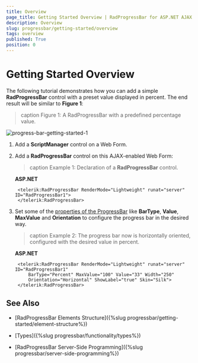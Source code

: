 ```yaml
---
title: Overview
page_title: Getting Started Overview | RadProgressBar for ASP.NET AJAX Documentation
description: Overview
slug: progressbar/getting-started/overview
tags: overview
published: True
position: 0
---
```


# Getting Started Overview

The following tutorial demonstrates how you can add a simple **RadProgressBar** control with a preset value displayed in percent. The end result will be similar to	**Figure 1**:

>caption Figure 1: A RadProgressBar with a predefined percentage value.

![progress-bar-getting-started-1](images/progress-bar-getting-started-1.png)

1. Add a **ScriptManager** control on a Web Form.

1. Add a **RadProgressBar** control on this AJAX-enabled Web Form:

	>caption Example 1: Declaration of a **RadProgressBar** control.

	**ASP.NET**
			
		<telerik:RadProgressBar RenderMode="Lightweight" runat="server" ID="RadProgressBar1">
		</telerik:RadProgressBar>


1. Set some of the [properties of the ProgressBar](https://www.telerik.com/help/aspnet-ajax/t_telerik_web_ui_radprogressbar.html) like **BarType**, **Value**, **MaxValue** and **Orientation**	to configure the progress bar in the desired way.

	>caption Example 2: The progress bar now is horizontally oriented, configured with the desired value in percent.

	**ASP.NET**	
	
		<telerik:RadProgressBar RenderMode="Lightweight" runat="server" ID="RadProgressBar1" 
			BarType="Percent" MaxValue="100" Value="33" Width="250" 
			Orientation="Horizontal" ShowLabel="true" Skin="Silk">
		</telerik:RadProgressBar>


## See Also

 * [RadProgressBar Elements Structure]({%slug progressbar/getting-started/element-structure%})

 * [Types]({%slug progressbar/functionality/types%})

 * [RadProgressBar Server-Side Programming]({%slug progressbar/server-side-programming%})
